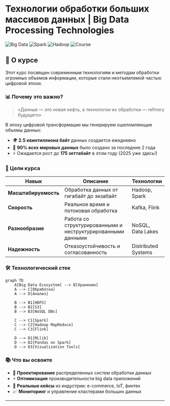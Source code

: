 # Технологии обработки больших массивов данных | Big Data Processing Technologies

![Big Data](https://img.shields.io/badge/Big%20Data-Advanced-blue)
![Spark](https://img.shields.io/badge/Apache-Spark-red)
![Hadoop](https://img.shields.io/badge/Apache-Hadoop-yellow)
![Course](https://img.shields.io/badge/Level-Advanced-green)

## 🚀 О курсе

Этот курс посвящен современным технологиям и методам обработки огромных объемов информации, которые стали неотъемлемой частью цифровой эпохи.

### 📊 Почему это важно?

> «Данные — это новая нефть, а технологии их обработки — refinery будущего»

В эпоху цифровой трансформации мы генерируем ошеломляющие объемы данных:
- 🌍 **2.5 квинтиллиона байт** данных создается ежедневно
- 📱 **90% всех мировых данных** было создано за последние 2 года
- ⚡ Ожидается рост до **175 зеттабайт** в этом году (2025 уже здесь!)

### 🎯 Цели курса

| Навык | Описание | Технологии |
|-------|----------|------------|
| **Масштабируемость** | Обработка данных от гигабайт до экзабайт | Hadoop, Spark |
| **Скорость** | Реальное время и потоковая обработка | Kafka, Flink |
| **Разнообразие** | Работа со структурированными и неструктурированными данными | NoSQL, Data Lakes |
| **Надежность** | Отказоустойчивость и согласованность | Distributed Systems |

### 🛠 Технологический стек

```mermaid
graph TD
    A[Big Data Ecosystem] --> B[Хранение]
    A --> C[Обработка]
    A --> D[Анализ]
    
    B --> B1[HDFS]
    B --> B2[S3]
    B --> B3[NoSQL DBs]
    
    C --> C1[Spark]
    C --> C2[Hadoop MapReduce]
    C --> C3[Flink]
    
    D --> D1[MLlib]
    D --> D2[Pandas on Spark]
    D --> D3[Visualization Tools]
```

### 📚 Что вы освоите

- 🔧 **Проектирование** распределенных систем обработки данных
- ⚡ **Оптимизация** производительности big data приложений
- 🎯 **Реальные кейсы** из индустрии: e-commerce, IoT, финтех
- 📈 **Мониторинг** и управление кластерами больших данных

---